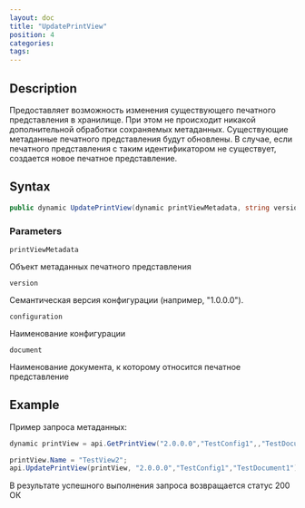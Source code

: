 ```yaml
---
layout: doc
title: "UpdatePrintView"
position: 4
categories: 
tags:
---
```


## Description
Предоставляет возможность изменения существующего печатного представления в хранилище.
При этом не происходит никакой дополнительной обработки сохраняемых метаданных.
Существующие метаданные печатного представления будут обновлены. В случае, если печатного представления с таким идентификатором не существует,
создается новое печатное представление.

## Syntax
```csharp
public dynamic UpdatePrintView(dynamic printViewMetadata, string version, string configuration, string document)
```

### Parameters

`printViewMetadata`

Объект метаданных печатного представления

`version`

Семантическая версия конфигурации (например, "1.0.0.0").

`configuration`

Наименование конфигурации

`document`

Наименование документа, к которому относится печатное представление

## Example


Пример запроса метаданных:

```csharp
dynamic printView = api.GetPrintView("2.0.0.0","TestConfig1",,"TestDocument1","TestPrintView1");

printView.Name = "TestView2";
api.UpdatePrintView(printView, "2.0.0.0","TestConfig1","TestDocument1");

```

В результате успешного выполнения запроса возвращается статус 200 ОК
